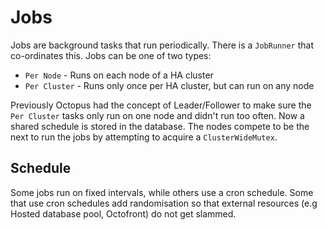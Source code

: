 # Jobs

Jobs are background tasks that run periodically. There is a `JobRunner` that co-ordinates this. Jobs can be one of two types:
- `Per Node` - Runs on each node of a HA cluster
- `Per Cluster` - Runs only once per HA cluster, but can run on any node

Previously Octopus had the concept of Leader/Follower to make sure the `Per Cluster` tasks only run on one node and didn't run too often. Now a shared schedule is stored in the database. The nodes compete to be the next to run the jobs by attempting to acquire a `ClusterWideMutex`.

## Schedule

Some jobs run on fixed intervals, while others use a cron schedule. Some that use cron schedules add randomisation so that
external resources (e.g Hosted database pool, Octofront) do not get slammed.
